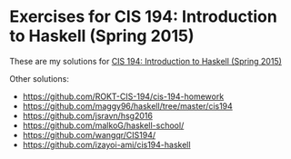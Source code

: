 # Exercises for CIS 194: Introduction to Haskell (Spring 2015)

These are my solutions for [CIS 194: Introduction to Haskell (Spring 2015)](https://www.seas.upenn.edu/%7Ecis194/spring15/)

Other solutions:

- https://github.com/ROKT-CIS-194/cis-194-homework
- https://github.com/maggy96/haskell/tree/master/cis194
- https://github.com/jsravn/hsg2016
- https://github.com/malkoG/haskell-school/
- https://github.com/wangqr/CIS194/
- https://github.com/izayoi-ami/cis194-haskell
